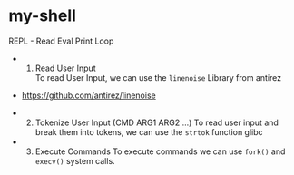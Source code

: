 # my-shell   

REPL - Read Eval Print Loop

* 1. Read User Input  
To read User Input, we can use the `linenoise` Library from antirez
- https://github.com/antirez/linenoise


* 2. Tokenize User Input
(CMD ARG1 ARG2 ...)
To read user input and break them into tokens, we can use the `strtok` function glibc

* 3. Execute Commands
To execute commands we can use `fork()` and `execv()` system calls.


